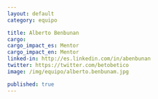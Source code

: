 ```yaml
---
layout: default
category: equipo

title: Alberto Benbunan
cargo:
cargo_impact_es: Mentor
cargo_impact_en: Mentor
linked-in: http://es.linkedin.com/in/abenbunan
twitter: https://twitter.com/betobetico
image: /img/equipo/alberto.benbunam.jpg

published: true
---
```

